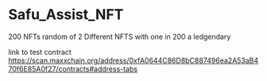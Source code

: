 # Safu_Assist_NFT
 200 NFTs random of 2 Different NFTS with one in 200 a ledgendary

 link to test contract
 https://scan.maxxchain.org/address/0xfA0644C86D8bC887496ea2A53aB470f6E85A0f27/contracts#address-tabs
